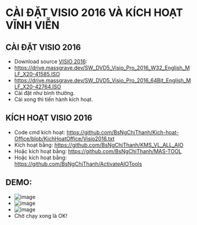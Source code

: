 # CÀI ĐẶT VISIO 2016 VÀ KÍCH HOẠT VĨNH VIỄN #
## CÀI ĐẶT VISIO 2016 ##
  - Download source [VISIO 2016](https://bsthanh-my.sharepoint.com/:u:/g/personal/0914678254_bsthanh_onmicrosoft_com/EQjISpK4R3lDkgaoGE4m7dsB4EpqQVh7AgvdZ60prQ8jQA?e=VjA5eh):
  - https://drive.massgrave.dev/SW_DVD5_Visio_Pro_2016_W32_English_MLF_X20-41585.ISO
  - https://drive.massgrave.dev/SW_DVD5_Visio_Pro_2016_64Bit_English_MLF_X20-42764.ISO
  - Cài đặt như bình thường.
  - Cài xong thì tiến hành kích hoạt.

## KÍCH HOẠT VISIO 2016 ##
  - Code cmd kích hoạt: https://github.com/BsNgChiThanh/Kich-hoat-Office/blob/KichHoatOffice/Visio2016.txt
  - Kích hoạt bằng: https://github.com/BsNgChiThanh/KMS_VL_ALL_AIO
  - Hoặc kích hoạt bằng: https://github.com/BsNgChiThanh/MAS-TOOL
  - Hoặc kích hoạt bằng: https://github.com/BsNgChiThanh/ActivateAIOTools

## DEMO: ##
  - ![image](https://github.com/BsNgChiThanh/Cai-Project2016-va-kich-hoat/assets/82578024/bb106e77-f85c-4066-b374-6e51386de4a0)
  - ![image](https://github.com/BsNgChiThanh/Cai-Project2016-va-kich-hoat/assets/82578024/cf6d7ee3-5331-4e73-a382-81cd119d7ac1)
  - ![image](https://github.com/BsNgChiThanh/Cai-Project2016-va-kich-hoat/assets/82578024/2767b3a9-6625-4baf-987c-c69d4fda6ff5)
  - Chờ chạy xong là OK!
